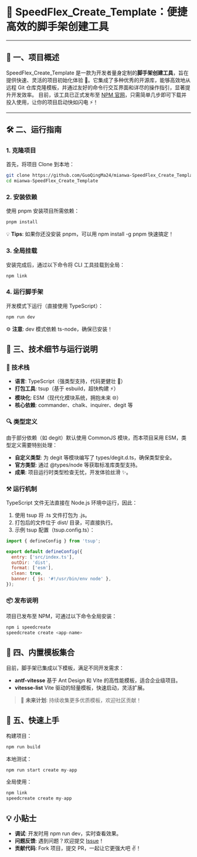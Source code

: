 # 🚀 SpeedFlex_Create_Template：便捷高效的脚手架创建工具

---

## 🌟 一、项目概述

SpeedFlex_Create_Template 是一款为开发者量身定制的**脚手架创建工具**，旨在提供快速、灵活的项目初始化体验 🎉。它集成了多种优秀的开源库，能够高效地从远程 Git 仓库克隆模板，并通过友好的命令行交互界面和详尽的操作指引，显著提升开发效率。
目前，该工具已正式发布至 [NPM 官网](https://www.npmjs.com/)，只需简单几步即可下载并投入使用，让你的项目启动快如闪电 ⚡！

---

## 🛠️ 二、运行指南

### 1. 克隆项目

首先，将项目 Clone 到本地：

```bash
git clone https://github.com/GuoQingMa24/mianwa-SpeedFlex_Create_Template.git
cd mianwa-SpeedFlex_Create_Template
```

### 2. 安装依赖

使用 pnpm 安装项目所需依赖：

```bash
pnpm install
```

💡 **Tips**: 如果你还没安装 pnpm，可以用 npm install -g pnpm 快速搞定！

### 3. 全局挂载

安装完成后，通过以下命令将 CLI 工具挂载到全局：

```bash
npm link
```

### 4. 运行脚手架

开发模式下运行（直接使用 TypeScript）：

```bash
npm run dev
```

⚙️ **注意**: dev 模式依赖 ts-node，确保已安装！

## 📘 三、技术细节与运行说明

### 🧬 技术栈

- **语言**: TypeScript（强类型支持，代码更健壮 💪）
- **打包工具**: tsup（基于 esbuild，超快构建 ⚡）
- **模块化**: ESM（现代化模块系统，拥抱未来 🌐）
- **核心依赖**: commander、chalk、inquirer、degit 等

### 🔍 类型定义

由于部分依赖（如 degit）默认使用 CommonJS 模块，而本项目采用 ESM，类型定义需要特别处理：

- **自定义类型**: 为 degit 等模块编写了 types/degit.d.ts，确保类型安全。
- **官方类型**: 通过 @types/node 等获取标准库类型支持。
- **成果**: 项目运行时类型检查无忧，开发体验丝滑 ✨。

### ⚒️ 运行机制

TypeScript 文件无法直接在 Node.js 环境中运行，因此：

1. 使用 tsup 将 .ts 文件打包为 .js。
2. 打包后的文件位于 dist/ 目录，可直接执行。
3. 示例 tsup 配置（tsup.config.ts）：

```js
import { defineConfig } from 'tsup';

export default defineConfig({
  entry: ['src/index.ts'],
  outDir: 'dist',
  format: ['esm'],
  clean: true,
  banner: { js: '#!/usr/bin/env node' },
});
```

### 📦 发布说明

项目已发布至 NPM，可通过以下命令全局安装：

```js
npm i speedcreate
speedcreate create <app-name>
```

## 🎨 四、内置模板集合

目前，脚手架已集成以下模板，满足不同开发需求：

- **antf-vitesse**
  基于 Ant Design 和 Vite 的高性能模板，适合企业级项目。
- **vitesse-list**
  Vite 驱动的轻量模板，快速启动，灵活扩展。

> 🌈 **未来计划**: 持续收集更多优质模板，欢迎社区贡献！

## 🎉 五、快速上手

构建项目：

```js
npm run build
```

本地测试：

```js
npm run start create my-app
```

全局使用：

```js
npm link
speedcreate create my-app
```

## 💡 小贴士

- **调试**: 开发时用 npm run dev，实时查看效果。
- **问题反馈**: 遇到问题？欢迎提交 [Issue](https://github.com/GuoQingMa24/mianwa-SpeedFlex_Create_Template/issues)！
- **贡献代码**: Fork 项目，提交 PR，一起让它更强大吧 ✌️！
